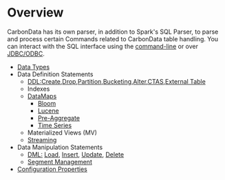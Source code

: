 <!--
    Licensed to the Apache Software Foundation (ASF) under one or more 
    contributor license agreements.  See the NOTICE file distributed with
    this work for additional information regarding copyright ownership. 
    The ASF licenses this file to you under the Apache License, Version 2.0
    (the "License"); you may not use this file except in compliance with 
    the License.  You may obtain a copy of the License at

      http://www.apache.org/licenses/LICENSE-2.0
    
    Unless required by applicable law or agreed to in writing, software 
    distributed under the License is distributed on an "AS IS" BASIS, 
    WITHOUT WARRANTIES OR CONDITIONS OF ANY KIND, either express or implied.
    See the License for the specific language governing permissions and 
    limitations under the License.
-->

# Overview



CarbonData has its own parser, in addition to Spark's SQL Parser, to parse and process certain Commands related to CarbonData table handling. You can interact with the SQL interface using the [command-line](https://spark.apache.org/docs/latest/sql-programming-guide.html#running-the-spark-sql-cli) or over [JDBC/ODBC](https://spark.apache.org/docs/latest/sql-programming-guide.html#running-the-thrift-jdbcodbc-server).

- [Data Types](./supported-data-types-in-carbondata.md)
- Data Definition Statements
  - [DDL:](./ddl-of-carbondata.md)[Create](./ddl-of-carbondata.md#create-table),[Drop](./ddl-of-carbondata.md#drop-table),[Partition](./ddl-of-carbondata.md#partition),[Bucketing](./ddl-of-carbondata.md#bucketing),[Alter](./ddl-of-carbondata.md#alter-table),[CTAS](./ddl-of-carbondata.md#create-table-as-select),[External Table](./ddl-of-carbondata.md#create-external-table)
  - Indexes
  - [DataMaps](./datamap-management.md)
    - [Bloom](./bloomfilter-datamap-guide.md)
    - [Lucene](./lucene-datamap-guide.md)
    - [Pre-Aggregate](./preaggregate-datamap-guide.md)
    - [Time Series](./timeseries-datamap-guide.md)
  - Materialized Views (MV)
  - [Streaming](./streaming-guide.md)
- Data Manipulation Statements
  - [DML:](./dml-of-carbondata.md) [Load](./dml-of-carbondata.md#load-data), [Insert](./ddl-of-carbondata.md#insert-overwrite), [Update](./dml-of-carbondata.md#update), [Delete](./dml-of-carbondata.md#delete)
  - [Segment Management](./segment-management-on-carbondata.md)
- [Configuration Properties](./configuration-parameters.md)

<script>
$(function() {
  // Show selected style on nav item
  $('.b-nav__docs').addClass('selected');

  // Display docs subnav items
  if (!$('.b-nav__docs').parent().hasClass('nav__item__with__subs--expanded')) {
    $('.b-nav__docs').parent().toggleClass('nav__item__with__subs--expanded');
  }
});
</script>

